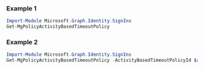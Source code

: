 ### Example 1
``` powershell
Import-Module Microsoft.Graph.Identity.SignIns
Get-MgPolicyActivityBasedTimeoutPolicy
```
### Example 2
``` powershell
Import-Module Microsoft.Graph.Identity.SignIns
Get-MgPolicyActivityBasedTimeoutPolicy -ActivityBasedTimeoutPolicyId $activityBasedTimeoutPolicyId
```
